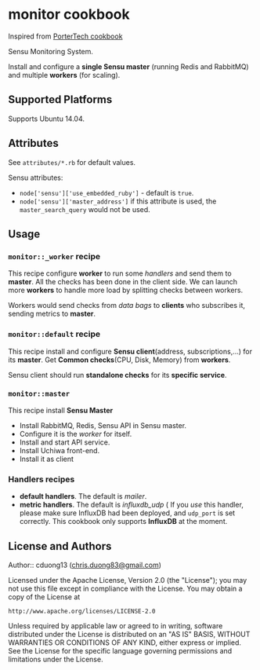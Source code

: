 # monitor cookbook

Inspired from [PorterTech cookbook](https://github.com/portertech/chef-monitor)

Sensu Monitoring System.

Install and configure a **single Sensu master** (running Redis and RabbitMQ)
and multiple **workers** (for scaling).

## Supported Platforms

Supports Ubuntu 14.04.

## Attributes

See `attributes/*.rb` for default values.

Sensu attributes:
- `node['sensu']['use_embedded_ruby']` - default is `true`.
- `node['sensu']['master_address']` if this attribute is used, the
`master_search_query` would not be used.

## Usage

### `monitor::_worker` recipe

This recipe configure  **worker** to run some *handlers* and send them to **master**.
All the checks has been done in the client side. We can launch more **workers**
to handle more load by splitting checks between workers.

Workers would send checks from *data bags* to **clients** who subscribes it,
sending metrics to **master**.

### `monitor::default` recipe

This recipe install and configure **Sensu client**(address, subscriptions,...)
for its **master**. Get **Common checks**(CPU, Disk, Memory) from **workers**.

Sensu client should run **standalone checks** for its **specific service**.

### `monitor::master`

This recipe install **Sensu Master**

  - Install RabbitMQ, Redis, Sensu API in Sensu master.
  - Configure it is the *worker* for itself.
  - Install and start API service.
  - Install Uchiwa front-end.
  - Install it as client

### Handlers recipes

- **default handlers**. The default is *mailer*.
- **metric handlers**. The default is *influxdb_udp*
( If you _use_ this handler, please make sure InfluxDB had been deployed,
and `udp_port` is set correctly. This cookbook only supports  **InfluxDB**
at the moment.

## License and Authors

Author:: cduong13 (<chris.duong83@gmail.com>)

Licensed under the Apache License, Version 2.0 (the "License");
you may not use this file except in compliance with the License.
You may obtain a copy of the License at

    http://www.apache.org/licenses/LICENSE-2.0

Unless required by applicable law or agreed to in writing, software
distributed under the License is distributed on an "AS IS" BASIS,
WITHOUT WARRANTIES OR CONDITIONS OF ANY KIND, either express or implied.
See the License for the specific language governing permissions and
limitations under the License.
